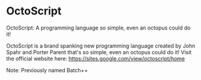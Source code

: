 # OctoScript
OctoScript: A programming language so simple, even an octopus could do it! 

OctoScript is a brand spanking new programming language created by John Spahr and Porter Parent that's so simple, even an octopus could do it! Visit the official website here: https://sites.google.com/view/octoscript/home

Note: Previously named Batch++
